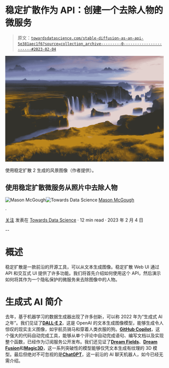 # 稳定扩散作为 API：创建一个去除人物的微服务

> 原文：[`towardsdatascience.com/stable-diffusion-as-an-api-5e381aec1f6?source=collection_archive---------0-----------------------#2023-02-04`](https://towardsdatascience.com/stable-diffusion-as-an-api-5e381aec1f6?source=collection_archive---------0-----------------------#2023-02-04)

![](img/a964e08268efee5aaf0f29c6237487db.png)

使用稳定扩散 2 生成的风景图像（作者提供）。

## 使用稳定扩散微服务从照片中去除人物

[](https://medium.com/@masonmcgough?source=post_page-----5e381aec1f6--------------------------------)![Mason McGough](https://medium.com/@masonmcgough?source=post_page-----5e381aec1f6--------------------------------)[](https://towardsdatascience.com/?source=post_page-----5e381aec1f6--------------------------------)![Towards Data Science](https://towardsdatascience.com/?source=post_page-----5e381aec1f6--------------------------------) [Mason McGough](https://medium.com/@masonmcgough?source=post_page-----5e381aec1f6--------------------------------)

·

[关注](https://medium.com/m/signin?actionUrl=https%3A%2F%2Fmedium.com%2F_%2Fsubscribe%2Fuser%2Fb2676483d419&operation=register&redirect=https%3A%2F%2Ftowardsdatascience.com%2Fstable-diffusion-as-an-api-5e381aec1f6&user=Mason+McGough&userId=b2676483d419&source=post_page-b2676483d419----5e381aec1f6---------------------post_header-----------) 发表在 [Towards Data Science](https://towardsdatascience.com/?source=post_page-----5e381aec1f6--------------------------------) · 12 min read · 2023 年 2 月 4 日 [](https://medium.com/m/signin?actionUrl=https%3A%2F%2Fmedium.com%2F_%2Fvote%2Ftowards-data-science%2F5e381aec1f6&operation=register&redirect=https%3A%2F%2Ftowardsdatascience.com%2Fstable-diffusion-as-an-api-5e381aec1f6&user=Mason+McGough&userId=b2676483d419&source=-----5e381aec1f6---------------------clap_footer-----------)

--

[](https://medium.com/m/signin?actionUrl=https%3A%2F%2Fmedium.com%2F_%2Fbookmark%2Fp%2F5e381aec1f6&operation=register&redirect=https%3A%2F%2Ftowardsdatascience.com%2Fstable-diffusion-as-an-api-5e381aec1f6&source=-----5e381aec1f6---------------------bookmark_footer-----------)

# 概述

稳定扩散是一款前沿的开源工具，可以从文本生成图像。稳定扩散 Web UI 通过 API 和交互式 UI 提供了许多功能。我们将首先介绍如何使用这个 API，然后演示如何将其作为一个隐私保护的微服务来去除图像中的人物。

# 生成式 AI 简介

去年，基于机器学习的数据生成器出现了许多创新，可以称 2022 年为“生成式 AI 之年”。我们见证了[**DALL-E 2**](https://openai.com/dall-e-2/)，这是 OpenAI 的文本生成图像模型，能够生成令人惊叹的现实主义图像，如宇航员骑马和穿着人类衣服的狗。[**GitHub Copilot**](https://github.blog/2022-06-21-github-copilot-is-generally-available-to-all-developers/)，这个强大的代码自动完成工具，能够从单个评论中自动完成语句、编写文档以及实现整个函数，已经作为订阅服务公开发布。我们还见证了[**Dream Fields**](https://www.ajayjain.net/dreamfields/)、[**Dream Fusion**](https://dreamfusion3d.github.io/)和[**Magic3D**](https://research.nvidia.com/labs/dir/magic3d/)，这一系列突破性的模型能够仅凭文本生成有纹理的 3D 模型。最后但绝对不可忽视的是[**ChatGPT**](https://openai.com/blog/chatgpt/)，这一前沿的 AI 聊天机器人，如今已经无需介绍。
